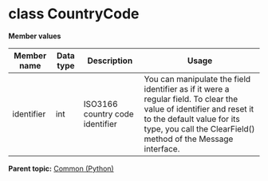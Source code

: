 # class CountryCode

 **Member values** 

|Member name|Data type|Description|Usage|
|-----------|---------|-----------|-----|
|identifier|int|ISO3166 country code identifier|You can manipulate the field identifier as if it were a regular field. To clear the value of identifier and reset it to the default value for its type, you call the ClearField\(\) method of the Message interface.|

**Parent topic:** [Common \(Python\)](../../summary_pages/Common.md)

